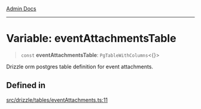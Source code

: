[Admin Docs](/)

***

# Variable: eventAttachmentsTable

> `const` **eventAttachmentsTable**: `PgTableWithColumns`\<\{\}\>

Drizzle orm postgres table definition for event attachments.

## Defined in

[src/drizzle/tables/eventAttachments.ts:11](https://github.com/NishantSinghhhhh/talawa-api/blob/05ae6a4794762096d917a90a3af0db22b7c47392/src/drizzle/tables/eventAttachments.ts#L11)
